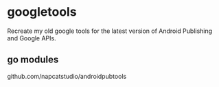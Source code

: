 # googletools

Recreate my old google tools for the latest version of Android Publishing and
Google APIs.

## go modules

github.com/napcatstudio/androidpubtools